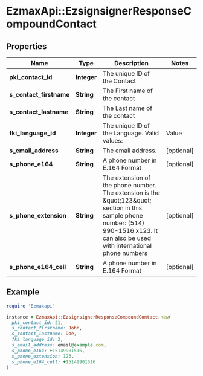 # EzmaxApi::EzsignsignerResponseCompoundContact

## Properties

| Name | Type | Description | Notes |
| ---- | ---- | ----------- | ----- |
| **pki_contact_id** | **Integer** | The unique ID of the Contact |  |
| **s_contact_firstname** | **String** | The First name of the contact |  |
| **s_contact_lastname** | **String** | The Last name of the contact |  |
| **fki_language_id** | **Integer** | The unique ID of the Language.  Valid values:  |Value|Description| |-|-| |1|French| |2|English| |  |
| **s_email_address** | **String** | The email address. | [optional] |
| **s_phone_e164** | **String** | A phone number in E.164 Format | [optional] |
| **s_phone_extension** | **String** | The extension of the phone number.  The extension is the \&quot;123\&quot; section in this sample phone number: (514) 990-1516 x123.  It can also be used with international phone numbers | [optional] |
| **s_phone_e164_cell** | **String** | A phone number in E.164 Format | [optional] |

## Example

```ruby
require 'Ezmaxapi'

instance = EzmaxApi::EzsignsignerResponseCompoundContact.new(
  pki_contact_id: 21,
  s_contact_firstname: John,
  s_contact_lastname: Doe,
  fki_language_id: 2,
  s_email_address: email@example.com,
  s_phone_e164: +15149901516,
  s_phone_extension: 123,
  s_phone_e164_cell: +15149901516
)
```

